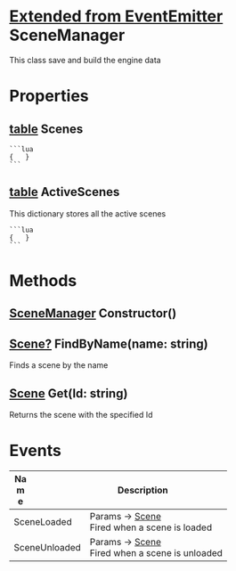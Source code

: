 # [Extended from EventEmitter](EventEmitter.md) SceneManager 
This class save and build the engine data
	 
# Properties

## [table](table.md) Scenes 
 
	```lua 
	{ 	} 
	```
## [table](table.md) ActiveScenes 
This dictionary stores all the active scenes
	 
	```lua 
	{ 	} 
	```


# Methods

## [SceneManager](SceneManager.md) Constructor() 
 
## [Scene?](https://create.roblox.com/docs/scripting/luau/nil) FindByName(name: string) 
 Finds a scene by the name
	
## [Scene](Scene.md) Get(Id: string) 
 Returns the scene with the specified Id
	

# Events
|<div style="width:20%; max-size: 20%">Name</div>|<div style="width:80%; max-size: 80%">Description</div>|
|---|---|
|SceneLoaded|Params -> [Scene](Scene.md) <br>Fired when a scene is loaded<br>|
|SceneUnloaded|Params -> [Scene](Scene.md) <br>Fired when a scene is unloaded<br>|



